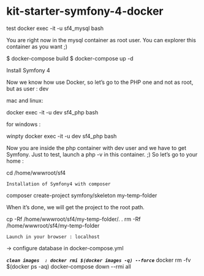 # kit-starter-symfony-4-docker
test
docker exec -it -u sf4_mysql bash

You are right now in the mysql container as root user. You can explorer this container as you want ;)


$ docker-compose build
$ docker-compose up -d


Install Symfony 4

Now we know how use Docker, so let’s go to the PHP one and not as root, but as user : dev

mac and linux: 

docker exec -it -u dev sf4_php bash

for windows : 

winpty docker exec -it -u dev sf4_php bash


Now you are inside the php container with dev user and we have to get Symfony. Just to test, launch a php -v in this container. ;)
    So let’s go to your home :

cd /home/wwwroot/sf4

    Installation of Symfony4 with composer

composer create-project symfony/skeleton my-temp-folder

When it’s done, we will get the project to the root path.

cp -Rf /home/wwwroot/sf4/my-temp-folder/. .
rm -Rf /home/wwwroot/sf4/my-temp-folder

    Launch in your browser : localhost

-> configure database in docker-compose.yml 


_**`clean images  : docker rmi $(docker images -q) --force`**_
docker rm -fv $(docker ps -aq)
 docker-compose down --rmi all


